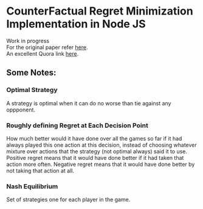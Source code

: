 # CounterFactual Regret Minimization Implementation in Node JS

Work in progress
<br>
For the original paper refer <a href="http://modelai.gettysburg.edu/2013/cfr/cfr.pdf">here</a>.
<br>
An excellent Quora link <a href="https://qr.ae/pN21tl">here</a>.

## Some Notes:
### Optimal Strategy 
A strategy is optimal when it can do no worse than tie against any oppponent.

### Roughly defining Regret at Each Decision Point 
How much better would it have done over all the games so far if it had always played this one action at this decision, instead of choosing whatever mixture over actions that the strategy (not optimal always) said it to use.
Positive regret means that it would have done better if it had taken that action more often. 
Negative regret means that it would have done better by not taking that action at all.

### Nash Equilibrium
Set of strategies one for each player in the game. 
